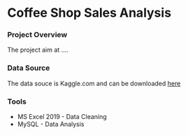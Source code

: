 # Coffee Shop Sales Analysis 
### Project Overview
The project aim at ....
### Data Source
The data souce is Kaggle.com and can be downloaded [here](https://www.kaggle.com/datasets/ahmedabbas757/coffee-sales)
### Tools 
- MS Excel 2019 - Data Cleaning
- MySQL - Data Analysis
